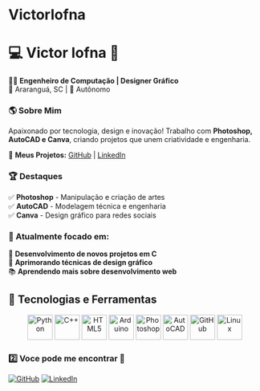 # VictorIofna 
# 💻 Victor Iofna 🚀  

👨‍🎓 **Engenheiro de Computação | Designer Gráfico**  
📍 Araranguá, SC | 🔧 Autônomo  

### 🌎 Sobre Mim  
Apaixonado por tecnologia, design e inovação! Trabalho com **Photoshop, AutoCAD e Canva**, criando projetos que unem criatividade e engenharia.  

🔗 **Meus Projetos:** [GitHub](https://github.com/seuusuario) | [LinkedIn](https://linkedin.com/in/seuusuario)  

### 🏆 Destaques  
✅ **Photoshop** - Manipulação e criação de artes  
✅ **AutoCAD** - Modelagem técnica e engenharia  
✅ **Canva** - Design gráfico para redes sociais  

### 🎯 Atualmente focado em:
🚀 **Desenvolvimento de novos projetos em C**  
🎨 **Aprimorando técnicas de design gráfico**  
📚 **Aprendendo mais sobre desenvolvimento web**  

## 🚀 Tecnologias e Ferramentas

<div align="center">
  
  <!-- Linguagens de programação -->
  <img src="https://cdn.jsdelivr.net/gh/devicons/devicon/icons/python/python-original.svg" alt="Python" width="50" height="50"/>
  <img src="https://cdn.jsdelivr.net/gh/devicons/devicon/icons/cplusplus/cplusplus-original.svg" alt="C++" width="50" height="50"/>
  <img src="https://cdn.jsdelivr.net/gh/devicons/devicon/icons/html5/html5-original.svg" alt="HTML5" width="50" height="50"/>
  <img src="https://upload.wikimedia.org/wikipedia/commons/8/87/Arduino_Logo.svg" alt="Arduino" width="50" height="50"/>

  <!-- Softwares -->
  <img src="https://cdn.jsdelivr.net/gh/devicons/devicon/icons/photoshop/photoshop-plain.svg" alt="Photoshop" width="50" height="50"/>
  <img src="https://cdn.jsdelivr.net/gh/devicons/devicon/icons/autocad/autocad-original.svg" alt="AutoCAD" width="50" height="50"/>

  <!-- Outras ferramentas -->
  <img src="https://cdn.jsdelivr.net/gh/devicons/devicon/icons/github/github-original.svg" alt="GitHub" width="50" height="50"/>
  <img src="https://cdn.jsdelivr.net/gh/devicons/devicon/icons/linux/linux-original.svg" alt="Linux" width="50" height="50"/>
  
</div>



### **2️⃣ Voce pode me encontrar** 🎨  
[![GitHub](https://img.shields.io/badge/GitHub-Profile-blue?style=for-the-badge&logo=github)](https://github.com/seuusuario)
[![LinkedIn](https://img.shields.io/badge/LinkedIn-Conectar-blue?style=for-the-badge&logo=linkedin)](https://linkedin.com/in/seuusuario)
